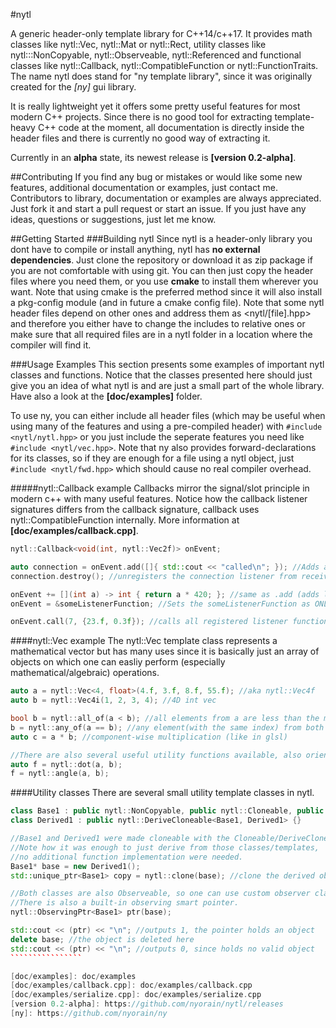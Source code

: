 #nytl

A generic header-only template library for C++14/c++17. It provides math classes like
nytl::Vec, nytl::Mat or nytl::Rect, utility classes like nytl:::NonCopyable, nytl::Observeable,
nytl::Referenced and functional classes like nytl::Callback, nytl::CompatibleFunction or
nytl::FunctionTraits.
The name nytl does stand for "ny template library", since it was originally created for the _[ny]_ gui library.

It is really lightweight yet it offers some pretty useful features for most modern C++ projects.
Since there is no good tool for extracting template-heavy C++ code at the moment, all documentation
is directly inside the header files and there is currently no good way of extracting it.

Currently in an __alpha__ state, its newest release is __[version 0.2-alpha]__.

##Contributing
If you find any bug or mistakes or would like some new features, additional documentation or examples, just contact me.
Contributors to library, documentation or examples are always appreciated. Just fork it and start a pull request or start an issue. If you just have any ideas, questions or suggestions, just let me know.

##Getting Started
###Building nytl
Since nytl is a header-only library you dont have to compile or install anything, nytl has
__no external dependencies__.
Just clone the repository or download it as zip package if you are not comfortable with using git.
You can then just copy the header files where you need them, or you use __cmake__ to install
them wherever you want. Note that using cmake is the preferred method since it will also install
a pkg-config module (and in future a cmake config file).
Note that some nytl header files depend on other ones and address them as <nytl/[file].hpp> and
therefore you either have to change the includes to relative ones or make sure that
all required files are in a nytl folder in a location where the compiler will find it.

###Usage Examples
This section presents some examples of important nytl classes and functions.
Notice that the classes presented here should just give you an idea of what nytl is and are just a small part of the whole library.
Have also a look at the __[doc/examples]__ folder.

To use ny, you can either include all header files (which may be useful when using many of the
features and using a pre-compiled header) with ```#include <nytl/nytl.hpp>``` or you just
include the seperate features you need like ```#include <nytl/vec.hpp>```.
Note that ny also provides forward-declarations for its classes, so if they are enough for
a file using a nytl object, just ```#include <nytl/fwd.hpp>``` which should cause no real
compiler overhead.

#####nytl::Callback example
Callbacks mirror the signal/slot principle in modern c++ with many useful features.
Notice how the callback listener signatures differs from the callback signature, callback uses nytl::CompatibleFunction internally. More information at __[doc/examples/callback.cpp]__.
```````````````c++
nytl::Callback<void(int, nytl::Vec2f)> onEvent;

auto connection = onEvent.add([]{ std::cout << "called\n"; }); //Adds a callback listener
connection.destroy(); //unregisters the connection listener from received connection object

onEvent += [](int a) -> int { return a * 420; }; //same as .add (adds listener)
onEvent = &someListenerFunction; //Sets the someListenerFunction as ONLY listener

onEvent.call(7, {23.f, 0.3f}); //calls all registered listener functions
```````````````

####nytl::Vec example
The nytl::Vec template class represents a mathematical vector but has many uses since it is basically just an array of objects on which one can easliy perform (especially mathematical/algebraic) operations.
```````````c++
auto a = nytl::Vec<4, float>(4.f, 3.f, 8.f, 55.f); //aka nytl::Vec4f
auto b = nytl::Vec4i(1, 2, 3, 4); //4D int vec

bool b = nytl::all_of(a < b); //all elements from a are less than the matching element from b
b = nytl::any_of(a == b); //any element(with the same index) from both vecs match
auto c = a * b; //component-wise multiplication (like in glsl)

//There are also several useful utility functions available, also orientated at glsl
auto f = nytl::dot(a, b);
f = nytl::angle(a, b);
```````````

####Utility classes
There are several small utility template classes in nytl.

`````````````````c++
class Base1 : public nytl::NonCopyable, public nytl::Cloneable, public nytl::Observeable {}
class Derived1 : public nytl::DeriveCloneable<Base1, Derived1> {}

//Base1 and Derived1 were made cloneable with the Cloneable/DeriveCloneable base classes.
//Note how it was enough to just derive from those classes/templates,
//no additional function implementation were needed.
Base1* base = new Derived1();
std::unique_ptr<Base1> copy = nytl::clone(base); //clone the derived object.

//Both classes are also Observeable, so one can use custom observer classes to track their lifetime
//There is also a built-in observing smart pointer.
nytl::ObservingPtr<Base1> ptr(base);

std::cout << (ptr) << "\n"; //outputs 1, the pointer holds an object
delete base; //the object is deleted here
std::cout << (ptr) << "\n"; //outputs 0, since holds no valid object
````````````````

[doc/examples]: doc/examples
[doc/examples/callback.cpp]: doc/examples/callback.cpp
[doc/examples/serialize.cpp]: doc/examples/serialize.cpp
[version 0.2-alpha]: https://github.com/nyorain/nytl/releases
[ny]: https://github.com/nyorain/ny
